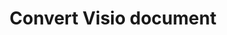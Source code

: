 ---
title: Convert Visio document
linktitle: Convert Visio document
type: docs
weight: 40
url: /net/converting/
description: This section contains a description of all possible options for converting Visio documents on C# using Aspose.Diagram library.
---
